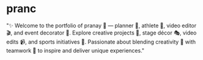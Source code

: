 # pranc
"✨ Welcome to the portfolio of pranay 🌙 — planner 📅, athlete 🏏, video editor 🎬, and event decorator 🎉. Explore creative projects 🌟, stage décor 🎭, video edits 📹, and sports initiatives 💪. Passionate about blending creativity 🎨 with teamwork 🤝 to inspire and deliver unique experiences."
